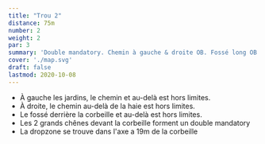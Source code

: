 ```yaml
---
title: "Trou 2"
distance: 75m
number: 2
weight: 2
par: 3
summary: 'Double mandatory. Chemin à gauche & droite OB. Fossé long OB.'
cover: './map.svg'
draft: false
lastmod: 2020-10-08
---
```


- À gauche les jardins, le chemin et au-delà est hors limites.
- À droite, le chemin au-delà de la haie est hors limites.
- Le fossé derrière la corbeille et au-delà est hors limites. 
- Les 2 grands chênes devant la corbeille forment un double mandatory
- La dropzone se trouve dans l'axe a 19m de la corbeille
